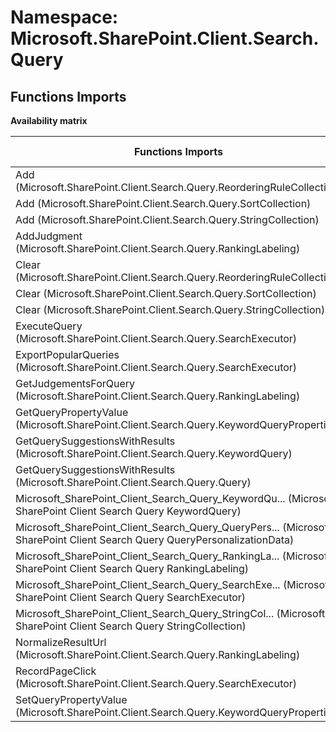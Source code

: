 # Namespace: Microsoft.SharePoint.Client.Search.Query

## Functions Imports

**Availability matrix**

Functions Imports | SPO | SP 2019 | SP 2016 | SP 2013
----------|:---:|:-------:|:-------:|:-------
Add (Microsoft.SharePoint.Client.Search.Query.ReorderingRuleCollection) | ✅ | ✅ | ✅ | ✅
Add (Microsoft.SharePoint.Client.Search.Query.SortCollection) | ✅ | ✅ | ✅ | ✅
Add (Microsoft.SharePoint.Client.Search.Query.StringCollection) | ✅ | ✅ | ✅ | ✅
AddJudgment (Microsoft.SharePoint.Client.Search.Query.RankingLabeling) | ✅ | ✅ | ✅ | ✅
Clear (Microsoft.SharePoint.Client.Search.Query.ReorderingRuleCollection) | ✅ | ✅ | ✅ | ✅
Clear (Microsoft.SharePoint.Client.Search.Query.SortCollection) | ✅ | ✅ | ✅ | ✅
Clear (Microsoft.SharePoint.Client.Search.Query.StringCollection) | ✅ | ✅ | ✅ | ✅
ExecuteQuery (Microsoft.SharePoint.Client.Search.Query.SearchExecutor) | ❌ | ❌ | ❌ | ✅
ExportPopularQueries (Microsoft.SharePoint.Client.Search.Query.SearchExecutor) | ❌ | ❌ | ❌ | ✅
GetJudgementsForQuery (Microsoft.SharePoint.Client.Search.Query.RankingLabeling) | ✅ | ✅ | ✅ | ✅
GetQueryPropertyValue (Microsoft.SharePoint.Client.Search.Query.KeywordQueryProperties) | ❌ | ❌ | ❌ | ✅
GetQuerySuggestionsWithResults (Microsoft.SharePoint.Client.Search.Query.KeywordQuery) | ❌ | ❌ | ❌ | ✅
GetQuerySuggestionsWithResults (Microsoft.SharePoint.Client.Search.Query.Query) | ❌ | ❌ | ❌ | ✅
<span title="Microsoft_SharePoint_Client_Search_Query_KeywordQuery">Microsoft_SharePoint_Client_Search_Query_KeywordQu...</span> (Microsoft SharePoint Client Search Query KeywordQuery) | ❌ | ❌ | ❌ | ✅
<span title="Microsoft_SharePoint_Client_Search_Query_QueryPersonalizationData">Microsoft_SharePoint_Client_Search_Query_QueryPers...</span> (Microsoft SharePoint Client Search Query QueryPersonalizationData) | ✅ | ✅ | ✅ | ✅
<span title="Microsoft_SharePoint_Client_Search_Query_RankingLabeling">Microsoft_SharePoint_Client_Search_Query_RankingLa...</span> (Microsoft SharePoint Client Search Query RankingLabeling) | ✅ | ✅ | ✅ | ✅
<span title="Microsoft_SharePoint_Client_Search_Query_SearchExecutor">Microsoft_SharePoint_Client_Search_Query_SearchExe...</span> (Microsoft SharePoint Client Search Query SearchExecutor) | ❌ | ❌ | ❌ | ✅
<span title="Microsoft_SharePoint_Client_Search_Query_StringCollection">Microsoft_SharePoint_Client_Search_Query_StringCol...</span> (Microsoft SharePoint Client Search Query StringCollection) | ✅ | ✅ | ✅ | ✅
NormalizeResultUrl (Microsoft.SharePoint.Client.Search.Query.RankingLabeling) | ✅ | ✅ | ✅ | ✅
RecordPageClick (Microsoft.SharePoint.Client.Search.Query.SearchExecutor) | ❌ | ❌ | ❌ | ✅
SetQueryPropertyValue (Microsoft.SharePoint.Client.Search.Query.KeywordQueryProperties) | ❌ | ❌ | ❌ | ✅

